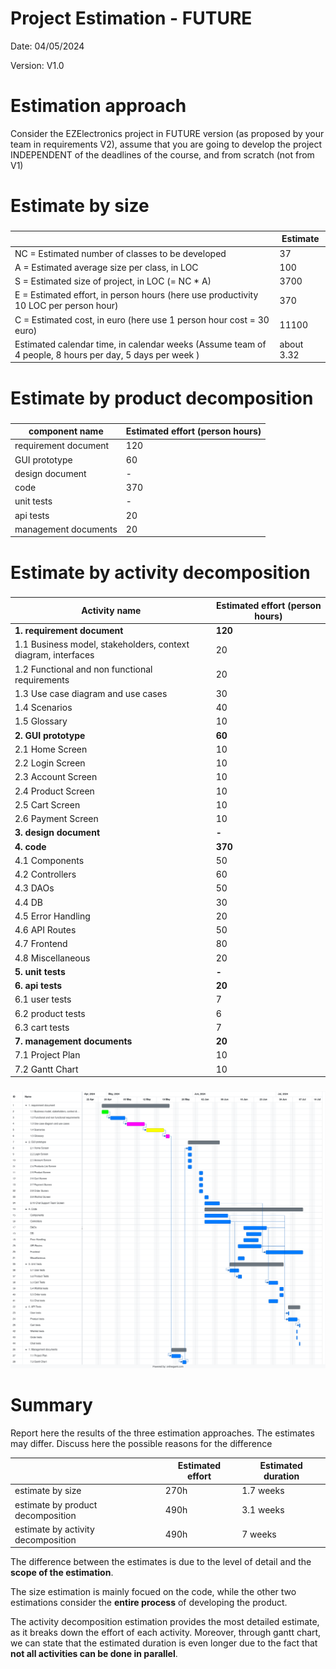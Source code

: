 # Project Estimation - FUTURE
Date: 04/05/2024

Version: V1.0

# Estimation approach
Consider the EZElectronics project in FUTURE version (as proposed by your team in requirements V2), assume that you are going to develop the project INDEPENDENT of the deadlines of the course, and from scratch (not from V1)
# Estimate by size
### 
|             | Estimate                        |             
| ----------- | ------------------------------- |  
| NC =  Estimated number of classes to be developed   |           37                |             
|  A = Estimated average size per class, in LOC       |             100               | 
| S = Estimated size of project, in LOC (= NC * A) | 3700 |
| E = Estimated effort, in person hours (here use productivity 10 LOC per person hour)  |      370                                |   
| C = Estimated cost, in euro (here use 1 person hour cost = 30 euro) | 11100 | 
| Estimated calendar time, in calendar weeks (Assume team of 4 people, 8 hours per day, 5 days per week ) |        about 3.32            |         

# Estimate by product decomposition
### 
|         component name    | Estimated effort (person hours)   |             
| ----------- | ------------------------------- | 
| requirement document  | 120 |
| GUI prototype | 60 |
| design document | -  |
| code | 370 |
| unit tests | - |
| api tests | 20 |
| management documents  | 20 |

# Estimate by activity decomposition
### 
|         Activity name    | Estimated effort (person hours)   |             
| ----------- | ------------------------------- | 
| **1. requirement document**  | **120** |
| 1.1 Business model, stakeholders, context diagram, interfaces | 20 |
| 1.2 Functional and non functional requirements | 20 |
| 1.3 Use case diagram and use cases | 30 |
| 1.4 Scenarios | 40 |
| 1.5 Glossary | 10 |
| **2. GUI prototype** | **60** |
| 2.1 Home Screen | 10 |
| 2.2 Login Screen | 10 |
| 2.3 Account Screen | 10 |
| 2.4 Product Screen | 10 |
| 2.5 Cart Screen | 10 |
| 2.6 Payment Screen | 10 |
| **3. design document** | **-** |
| **4. code** | **370** |
| 4.1 Components | 50 |
| 4.2 Controllers | 60 |
| 4.3 DAOs | 50 |
| 4.4 DB | 30 |
| 4.5 Error Handling | 20 |
| 4.6 API Routes | 50 |
| 4.7 Frontend | 80 |
| 4.8 Miscellaneous | 20 |
| **5. unit tests** | **-** |
| **6. api tests** | **20** |
| 6.1 user tests | 7 |
| 6.2 product tests | 6 |
| 6.3 cart tests | 7 |
| **7. management documents**  | **20** |
| 7.1 Project Plan | 10 |
| 7.2 Gantt Chart | 10 |

###
![gantt chart](/assets/gantt_V2.png)

# Summary

Report here the results of the three estimation approaches. The estimates may differ. Discuss here the possible reasons for the difference

|             | Estimated effort                        |   Estimated duration |          
| ----------- | ------------------------------- | ---------------|
| estimate by size | 270h | 1.7 weeks |
| estimate by product decomposition | 490h | 3.1 weeks |
| estimate by activity decomposition | 490h | 7 weeks |

The difference between the estimates is due to the level of detail and the **scope of the estimation**.

The size estimation is mainly focued on the code, while the other two estimations consider the **entire process** of developing the product. 

The activity decomposition estimation provides the most detailed estimate, as it breaks down the effort of each activity. Moreover, through gantt chart, we can state that the estimated duration is even longer due to the fact that **not all activities can be done in parallel**.